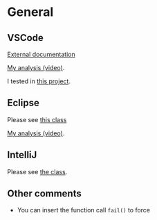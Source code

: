 # General

## VSCode

[External documentation](https://code.visualstudio.com/docs/java/java-testing)

[My analysis (video)](https://youtu.be/uhS6HkbvVzU).

I tested in [this project](https://github.com/andreterceiro/dio-maven-hello-world).

## Eclipse

Please see [this class](https://youtu.be/OH0gE1ghreE)

[My analysis (video)](https://youtu.be/OH0gE1ghreE).

## IntelliJ

Please see [the class](https://web.dio.me/course/testes-unitarios-com-junit/learning/1e138856-fb8f-442a-82bc-d9ed541ee956?back=/track/coding-the-future-claro-java-spring-boot).

## Other comments

- You can insert the function call `fail()` to force